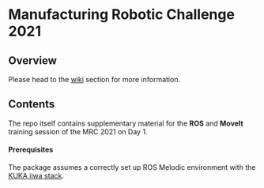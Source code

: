 # Manufacturing Robotic Challenge 2021

## Overview

Please head to the [wiki](https://github.com/tom-howard/MRC_2021/wiki) section for more information.

## Contents

The repo itself contains supplementary material for the **ROS** and **MoveIt** training session of the MRC 2021 on Day 1.

#### Prerequisites
The package assumes a correctly set up ROS Melodic environment with the [KUKA iiwa stack](https://github.com/IFL-CAMP/iiwa_stack).
